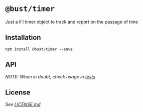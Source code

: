 # `@bust/timer`

Just a li'l timer object to track and report on the passage of time


## Installation

```shell
npm install @bust/timer --save
```


## API
<!-- api-docs-start -->
<!-- api-docs-end -->

_NOTE: When in doubt, check usage in [tests](./src/index.test.ts)_


## License

_See [LICENSE.md](./LICENSE.md)_

